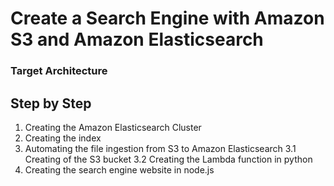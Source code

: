 # Create a Search Engine with Amazon S3 and Amazon Elasticsearch

### Target Architecture

## Step by Step

1. Creating the Amazon Elasticsearch Cluster
2. Creating the index
3. Automating the file ingestion from S3 to Amazon Elasticsearch
3.1 Creating of the S3 bucket
3.2 Creating the Lambda function in python
4. Creating the search engine website in node.js
